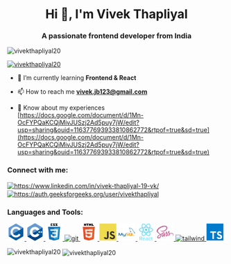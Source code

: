 <h1 align="center">Hi 👋, I'm Vivek Thapliyal</h1>
<h3 align="center">A passionate frontend developer from India</h3>

<p align="left"> <img src="https://komarev.com/ghpvc/?username=vivekthapliyal20&label=Profile%20views&color=0e75b6&style=flat" alt="vivekthapliyal20" /> </p>

<p align="left"> <a href="https://github.com/ryo-ma/github-profile-trophy"><img src="https://github-profile-trophy.vercel.app/?username=vivekthapliyal20" alt="vivekthapliyal20" /></a> </p>

- 🌱 I’m currently learning **Frontend & React**

- 📫 How to reach me **vivek.jb123@gmail.com**

- 📄 Know about my experiences [https://docs.google.com/document/d/1Mn-OcFYPQaKCQjMivJUSzj2Ad5puy7jW/edit?usp=sharing&ouid=116377693933810862772&rtpof=true&sd=true](https://docs.google.com/document/d/1Mn-OcFYPQaKCQjMivJUSzj2Ad5puy7jW/edit?usp=sharing&ouid=116377693933810862772&rtpof=true&sd=true)

<h3 align="left">Connect with me:</h3>
<p align="left">
<a href="https://linkedin.com/in/https://www.linkedin.com/in/vivek-thapliyal-19-vk/" target="blank"><img align="center" src="https://raw.githubusercontent.com/rahuldkjain/github-profile-readme-generator/master/src/images/icons/Social/linked-in-alt.svg" alt="https://www.linkedin.com/in/vivek-thapliyal-19-vk/" height="30" width="40" /></a>
<a href="https://auth.geeksforgeeks.org/user/https://auth.geeksforgeeks.org/user/vivekthapliyal" target="blank"><img align="center" src="https://raw.githubusercontent.com/rahuldkjain/github-profile-readme-generator/master/src/images/icons/Social/geeks-for-geeks.svg" alt="https://auth.geeksforgeeks.org/user/vivekthapliyal" height="30" width="40" /></a>
</p>

<h3 align="left">Languages and Tools:</h3>
<p align="left"> <a href="https://www.cprogramming.com/" target="_blank" rel="noreferrer"> <img src="https://raw.githubusercontent.com/devicons/devicon/master/icons/c/c-original.svg" alt="c" width="40" height="40"/> </a> <a href="https://www.w3schools.com/cpp/" target="_blank" rel="noreferrer"> <img src="https://raw.githubusercontent.com/devicons/devicon/master/icons/cplusplus/cplusplus-original.svg" alt="cplusplus" width="40" height="40"/> </a> <a href="https://www.w3schools.com/css/" target="_blank" rel="noreferrer"> <img src="https://raw.githubusercontent.com/devicons/devicon/master/icons/css3/css3-original-wordmark.svg" alt="css3" width="40" height="40"/> </a> <a href="https://git-scm.com/" target="_blank" rel="noreferrer"> <img src="https://www.vectorlogo.zone/logos/git-scm/git-scm-icon.svg" alt="git" width="40" height="40"/> </a> <a href="https://www.w3.org/html/" target="_blank" rel="noreferrer"> <img src="https://raw.githubusercontent.com/devicons/devicon/master/icons/html5/html5-original-wordmark.svg" alt="html5" width="40" height="40"/> </a> <a href="https://developer.mozilla.org/en-US/docs/Web/JavaScript" target="_blank" rel="noreferrer"> <img src="https://raw.githubusercontent.com/devicons/devicon/master/icons/javascript/javascript-original.svg" alt="javascript" width="40" height="40"/> </a> <a href="https://www.mysql.com/" target="_blank" rel="noreferrer"> <img src="https://raw.githubusercontent.com/devicons/devicon/master/icons/mysql/mysql-original-wordmark.svg" alt="mysql" width="40" height="40"/> </a> <a href="https://reactjs.org/" target="_blank" rel="noreferrer"> <img src="https://raw.githubusercontent.com/devicons/devicon/master/icons/react/react-original-wordmark.svg" alt="react" width="40" height="40"/> </a> <a href="https://sass-lang.com" target="_blank" rel="noreferrer"> <img src="https://raw.githubusercontent.com/devicons/devicon/master/icons/sass/sass-original.svg" alt="sass" width="40" height="40"/> </a> <a href="https://tailwindcss.com/" target="_blank" rel="noreferrer"> <img src="https://www.vectorlogo.zone/logos/tailwindcss/tailwindcss-icon.svg" alt="tailwind" width="40" height="40"/> </a> <a href="https://www.typescriptlang.org/" target="_blank" rel="noreferrer"> <img src="https://raw.githubusercontent.com/devicons/devicon/master/icons/typescript/typescript-original.svg" alt="typescript" width="40" height="40"/> </a> </p>

<p><img align="left" src="https://github-readme-stats.vercel.app/api/top-langs?username=vivekthapliyal20&show_icons=true&locale=en&layout=compact" alt="vivekthapliyal20" /></p>

<p>&nbsp;<img align="center" src="https://github-readme-stats.vercel.app/api?username=vivekthapliyal20&show_icons=true&locale=en" alt="vivekthapliyal20" /></p>
